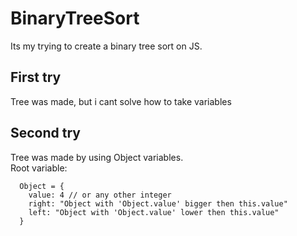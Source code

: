 # BinaryTreeSort
Its my trying to create a binary tree sort on JS. 

## First try
Tree was made, but i cant solve how to take variables  

## Second try
Tree was made by using Object variables. <br>
Root variable:<br>
```
  Object = {
    value: 4 // or any other integer
    right: "Object with 'Object.value' bigger then this.value"
    left: "Object with 'Object.value' lower then this.value"
  }
```

